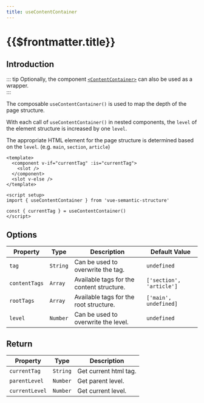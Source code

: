 ```yaml
---
title: useContentContainer
---
```


# {{$frontmatter.title}}

## Introduction

::: tip
Optionally, the component [`<ContentContainer>`](../components/content-container) can also be used as a wrapper.  
:::

The composable `useContentContainer()` is used to map the depth of the page structure.

With each call of `useContentContainer()` in nested components, the `level` of the element structure is increased by one `level`.

The appropriate HTML element for the page structure is determined based on the `level`. (e.g. `main`, `section`, `article`)

```vue
<template>
  <component v-if="currentTag" :is="currentTag">
    <slot />
  </component>
  <slot v-else />
</template>

<script setup>
import { useContentContainer } from 'vue-semantic-structure'

const { currentTag } = useContentContainer()
</script>

```

## Options

| Property      | Type     | Description                               | Default Value            |
| ------------- | -------- | ----------------------------------------- | ------------------------ |
| `tag`         | `String` | Can be used to overwrite the tag.         | `undefined`              |
| `contentTags` | `Array`  | Available tags for the content structure. | `['section', 'article']` |
| `rootTags`    | `Array`  | Available tags for the root structure.    | `['main', undefined]`    |
| `level`       | `Number` | Can be used to overwrite the level.       | `undefined`              |

## Return

| Property       | Type     | Description           |
| -------------- | -------- | --------------------- |
| `currentTag`   | `String` | Get current html tag. |
| `parentLevel`  | `Number` | Get parent level.     |
| `currentLevel` | `Number` | Get current level.    |

